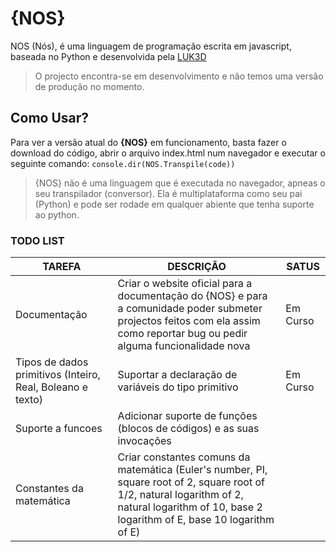 # {NOS}

NOS (Nós), é uma linguagem de programação escrita em javascript, baseada no Python e desenvolvida pela [LUK3D](http://www.luk3d.com)

>O projecto encontra-se em desenvolvimento e não temos uma versão de produção no momento.

## Como Usar?

Para ver a versão atual do **{NOS}** em funcionamento, basta fazer o download do código, abrir o arquivo index.html num navegador e executar o seguinte comando:
`
console.dir(NOS.Transpile(code))
`
>{NOS} não é uma linguagem que é executada no navegador, apneas o seu transpilador (conversor). Ela é multiplataforma como seu pai (Python) e pode ser rodade em qualquer abiente que tenha suporte ao python. 

### TODO LIST

|TAREFA| DESCRIÇÃO| SATUS |
|------|----------|-------|
|Documentação| Criar o website oficial para a documentação do {NOS} e para a comunidade poder submeter projectos feitos com ela assim como reportar bug ou pedir alguma funcionalidade nova  | Em Curso |
|Tipos de dados primitivos (Inteiro, Real, Boleano e texto)| Suportar a declaração de variáveis do tipo primitivo | Em Curso |
|Suporte a funcoes | Adicionar suporte de funções (blocos de códigos) e as suas invocações||
|Constantes da matemática| Criar constantes comuns da matemática (Euler's number, PI, square root of 2, square root of 1/2, natural logarithm of 2, natural logarithm of 10, base 2 logarithm of E, base 10 logarithm of E)|